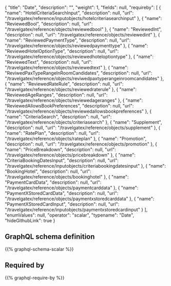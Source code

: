 {
  "title": "Date",
  "description": "",
  "weight": 1,
  "fields": null,
  "requireby": [
    {
      "name": "HotelCriteriaSearchInput",
      "description": null,
      "url": "/travelgatex/reference/inputobjects/hotelcriteriasearchinput"
    },
    {
      "name": "ReviewedBool",
      "description": null,
      "url": "/travelgatex/reference/objects/reviewedbool"
    },
    {
      "name": "ReviewedInt",
      "description": null,
      "url": "/travelgatex/reference/objects/reviewedint"
    },
    {
      "name": "ReviewedPaymentType",
      "description": null,
      "url": "/travelgatex/reference/objects/reviewedpaymenttype"
    },
    {
      "name": "ReviewedHotelOptionType",
      "description": null,
      "url": "/travelgatex/reference/objects/reviewedhoteloptiontype"
    },
    {
      "name": "ReviewedText",
      "description": null,
      "url": "/travelgatex/reference/objects/reviewedtext"
    },
    {
      "name": "ReviwedPaxTypeRangeInRoomCandidates",
      "description": null,
      "url": "/travelgatex/reference/objects/reviwedpaxtyperangeinroomcandidates"
    },
    {
      "name": "ReviewedRateRule",
      "description": null,
      "url": "/travelgatex/reference/objects/reviewedraterule"
    },
    {
      "name": "ReviewedAgeRanges",
      "description": null,
      "url": "/travelgatex/reference/objects/reviewedageranges"
    },
    {
      "name": "ReviewedAllowsBookPreferences",
      "description": null,
      "url": "/travelgatex/reference/objects/reviewedallowsbookpreferences"
    },
    {
      "name": "CriteriaSearch",
      "description": null,
      "url": "/travelgatex/reference/objects/criteriasearch"
    },
    {
      "name": "Supplement",
      "description": null,
      "url": "/travelgatex/reference/objects/supplement"
    },
    {
      "name": "RatePlan",
      "description": null,
      "url": "/travelgatex/reference/objects/rateplan"
    },
    {
      "name": "Promotion",
      "description": null,
      "url": "/travelgatex/reference/objects/promotion"
    },
    {
      "name": "PriceBreakdown",
      "description": null,
      "url": "/travelgatex/reference/objects/pricebreakdown"
    },
    {
      "name": "CriteriaBookingDatesInput",
      "description": null,
      "url": "/travelgatex/reference/inputobjects/criteriabookingdatesinput"
    },
    {
      "name": "BookingHotel",
      "description": null,
      "url": "/travelgatex/reference/objects/bookinghotel"
    },
    {
      "name": "PaymentCardData",
      "description": null,
      "url": "/travelgatex/reference/objects/paymentcarddata"
    },
    {
      "name": "PaymentXStoredCardData",
      "description": null,
      "url": "/travelgatex/reference/objects/paymentxstoredcarddata"
    },
    {
      "name": "PaymentXStoredCardInput",
      "description": null,
      "url": "/travelgatex/reference/inputobjects/paymentxstoredcardinput"
    }
  ],
  "enumValues": null,
  "operator": "scalar",
  "typename": "Date",
  "hideGithubLink": true
}
## GraphQL schema definition

{{% graphql-schema-scalar %}}

## Required by

{{% graphql-require-by %}}
